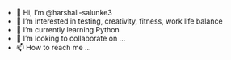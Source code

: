 - 👋 Hi, I’m @harshali-salunke3
- 👀 I’m interested in testing, creativity, fitness, work life balance
- 🌱 I’m currently learning Python
- 💞️ I’m looking to collaborate on ...
- 📫 How to reach me ...

<!---
harshali-salunke3/harshali-salunke3 is a ✨ special ✨ repository because its `README.md` (this file) appears on your GitHub profile.
You can click the Preview link to take a look at your changes.
--->
